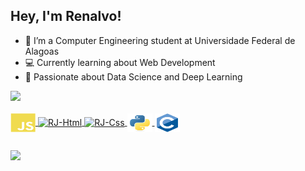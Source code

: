 ## Hey, I'm Renalvo!

- 👾 I’m a Computer Engineering student at Universidade Federal de Alagoas
- 💻 Currently learning about Web Development
- 🤖 Passionate about Data Science and Deep Learning

<div align="left">
  <a href="https://github.com/renalvojr">
  <img height="180em" src="https://github-readme-stats.vercel.app/api?username=renalvojr&show_icons=true&theme=dracula&include_all_commits=true&count_private=true"/>
</div>

<div style="display: inline_block"><br>
    <img align="center" alt="RJ-Js" height="30" width="40" src="https://raw.githubusercontent.com/devicons/devicon/master/icons/javascript/javascript-plain.svg">
    <img align="center" alt="RJ-Html" height="30" width="40" src="https://cdn.jsdelivr.net/gh/devicons/devicon/icons/html5/html5-original.svg" />
    <img align="center" alt="RJ-Css" height="30" width="40" src="https://cdn.jsdelivr.net/gh/devicons/devicon/icons/css3/css3-original.svg" />
    <img align="center" alt="RJ-Python" height="30" width="40" src="https://raw.githubusercontent.com/devicons/devicon/master/icons/python/python-original.svg">
    <img align="center" alt="RJ-Csharp" height="30" width="40" src="https://raw.githubusercontent.com/devicons/devicon/master/icons/c/c-original.svg">
</div>
  
##
  
<div> 
  <a href="https://www.linkedin.com/in/renalvoalves/" target="_blank"><img src="https://img.shields.io/badge/-LinkedIn-%230077B5?style=for-the-badge&logo=linkedin&logoColor=white" target="_blank"></a>
</div>
